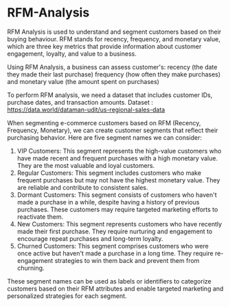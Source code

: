# RFM-Analysis

RFM Analysis is used to understand and segment customers based on their buying behaviour. RFM stands for recency, frequency, and monetary value, which are three key metrics that provide information about customer engagement, loyalty, and value to a business.

Using RFM Analysis, a business can assess customer's:
  recency (the date they made their last purchase)
  frequency (how often they make purchases)
  and monetary value (the amount spent on purchases)

To perform RFM analysis, we need a dataset that includes customer IDs, purchase dates, and transaction amounts. 
Dataset : https://data.world/dataman-udit/us-regional-sales-data

When segmenting e-commerce customers based on RFM (Recency, Frequency, Monetary), we  can create customer segments that reflect their purchasing behavior. Here are five segment names we can consider:
1. VIP Customers: This segment represents the high-value customers who have made recent and frequent purchases with a high monetary value. They are the most valuable and loyal customers.
2. Regular Customers: This segment includes customers who make frequent purchases but may not have the highest monetary value. They are reliable and contribute to consistent sales.
3. Dormant Customers: This segment consists of customers who haven't made a purchase in a while, despite having a history of previous purchases. These customers may require targeted marketing efforts to reactivate them.
4. New Customers: This segment represents customers who have recently made their first purchase. They require nurturing and engagement to encourage repeat purchases and long-term loyalty.
5. Churned Customers: This segment comprises customers who were once active but haven't made a purchase in a long time. They require re-engagement strategies to win them back and prevent them from churning.

These segment names can be used as labels or identifiers to categorize customers based on their RFM attributes and enable targeted marketing and personalized strategies for each segment.
